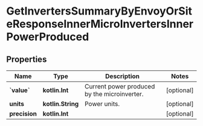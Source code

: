
# GetInvertersSummaryByEnvoyOrSiteResponseInnerMicroInvertersInnerPowerProduced

## Properties
Name | Type | Description | Notes
------------ | ------------- | ------------- | -------------
**&#x60;value&#x60;** | **kotlin.Int** | Current power produced by the microinverter. |  [optional]
**units** | **kotlin.String** | Power units. |  [optional]
**precision** | **kotlin.Int** |  |  [optional]



